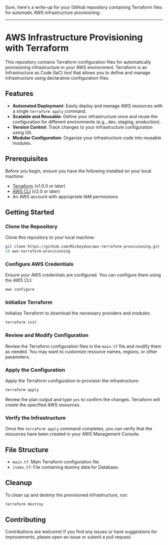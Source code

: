 Sure, here's a write-up for your GitHub repository containing Terraform files for automatic AWS infrastructure provisioning:

---

# AWS Infrastructure Provisioning with Terraform

This repository contains Terraform configuration files for automatically provisioning infrastructure in your AWS environment. Terraform is an Infrastructure as Code (IaC) tool that allows you to define and manage infrastructure using declarative configuration files.

## Features

- **Automated Deployment**: Easily deploy and manage AWS resources with a single `terraform apply` command.
- **Scalable and Reusable**: Define your infrastructure once and reuse the configuration for different environments (e.g., dev, staging, production).
- **Version Control**: Track changes to your infrastructure configuration using Git.
- **Modular Configuration**: Organize your infrastructure code into reusable modules.

## Prerequisites

Before you begin, ensure you have the following installed on your local machine:

- [Terraform](https://www.terraform.io/downloads.html) (v1.0.0 or later)
- [AWS CLI](https://aws.amazon.com/cli/) (v2.0 or later)
- An AWS account with appropriate IAM permissions

## Getting Started

### Clone the Repository

Clone this repository to your local machine:

```bash
git clone https://github.com/Mickeydoe/aws-terraform-provisioning.git
cd aws-terraform-provisioning
```

### Configure AWS Credentials

Ensure your AWS credentials are configured. You can configure them using the AWS CLI:

```bash
aws configure
```

### Initialize Terraform

Initialize Terraform to download the necessary providers and modules:

```bash
terraform init
```

### Review and Modify Configuration

Review the Terraform configuration files in the `main.tf` file and modify them as needed. You may want to customize resource names, regions, or other parameters.

### Apply the Configuration

Apply the Terraform configuration to provision the infrastructure:

```bash
terraform apply
```

Review the plan output and type `yes` to confirm the changes. Terraform will create the specified AWS resources.

### Verify the Infrastructure

Once the `terraform apply` command completes, you can verify that the resources have been created in your AWS Management Console.

## File Structure

- `main.tf`: Main Terraform configuration file.
- `items.tf`: File containing dummy data for Database.

## Cleanup

To clean up and destroy the provisioned infrastructure, run:

```bash
terraform destroy
```

## Contributing

Contributions are welcome! If you find any issues or have suggestions for improvements, please open an issue or submit a pull request.

